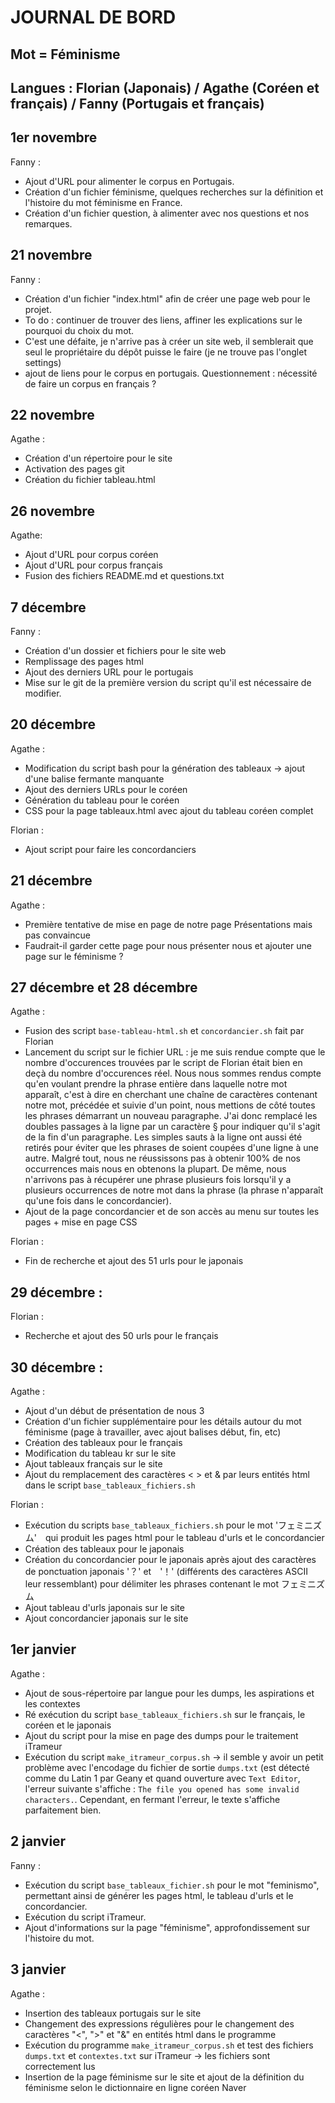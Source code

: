 # JOURNAL DE BORD 
## Mot = Féminisme 
## Langues : Florian (Japonais) / Agathe (Coréen et français) / Fanny (Portugais et français) 

## 1er novembre 
Fanny : 
- Ajout d'URL pour alimenter le corpus en Portugais. 
- Création d'un fichier féminisme, quelques recherches sur la définition et l'histoire du mot féminisme en France. 
- Création d'un fichier question, à alimenter avec nos questions et nos remarques. 

## 21 novembre 
Fanny : 
- Création d'un fichier "index.html" afin de créer une page web pour le projet. 
- To do : continuer de trouver des liens, affiner les explications sur le pourquoi du choix du mot. 
- C'est une défaite, je n'arrive pas à créer un site web, il semblerait que seul le propriétaire du dépôt puisse le faire (je ne trouve pas l'onglet settings)
- ajout de liens pour le corpus en portugais. 
Questionnement : nécessité de faire un corpus en français ? 

## 22 novembre
Agathe : 
- Création d'un répertoire pour le site
- Activation des pages git
- Création du fichier tableau.html

## 26 novembre
Agathe:
- Ajout d'URL pour corpus coréen
- Ajout d'URL pour corpus français
- Fusion des fichiers README.md et questions.txt

## 7 décembre 
Fanny :
- Création d'un dossier et fichiers pour le site web
- Remplissage des pages html
- Ajout des derniers URL pour le portugais
- Mise sur le git de la première version du script qu'il est nécessaire de modifier. 


## 20 décembre
Agathe :
- Modification du script bash pour la génération des tableaux → ajout d'une balise fermante manquante
- Ajout des derniers URLs pour le coréen
- Génération du tableau pour le coréen
- CSS pour la page tableaux.html avec ajout du tableau coréen complet 

Florian :  
- Ajout script pour faire les concordanciers

## 21 décembre
Agathe :
- Première tentative de mise en page de notre page Présentations mais pas convaincue
- Faudrait-il garder cette page pour nous présenter nous et ajouter une page sur le féminisme ?


## 27 décembre et 28 décembre
Agathe : 
- Fusion des script `base-tableau-html.sh` et `concordancier.sh` fait par Florian
- Lancement du script sur le fichier URL : je me suis rendue compte que le nombre d'occurences trouvées par le script de Florian était bien en deçà du nombre d'occurences réel. Nous nous sommes rendus compte qu'en voulant prendre la phrase entière dans laquelle notre mot apparaît, c'est à dire en cherchant une chaîne de caractères contenant notre mot, précédée et suivie d'un point, nous mettions de côté toutes les phrases démarrant un nouveau paragraphe. J'ai donc remplacé les doubles passages à la ligne par un caractère § pour indiquer qu'il s'agit de la fin d'un paragraphe. Les simples sauts à la ligne ont aussi été retirés pour éviter que les phrases de soient coupées d'une ligne à une autre. Malgré tout, nous ne réussissons pas à obtenir 100% de nos occurrences mais nous en obtenons la plupart. De même, nous n'arrivons pas à récupérer une phrase plusieurs fois lorsqu'il y a plusieurs occurrences de notre mot dans la phrase (la phrase n'apparaît qu'une fois dans le concordancier).
- Ajout de la page concordancier et de son accès au menu sur toutes les pages + mise en page CSS

Florian :  
- Fin de recherche et ajout des 51 urls pour le japonais

## 29 décembre :  
Florian :  
- Recherche et ajout des 50 urls pour le français

## 30 décembre : 
Agathe : 
- Ajout d'un début de présentation de nous 3
- Création d'un fichier supplémentaire pour les détails autour du mot féminisme (page à travailler, avec ajout balises début, fin, etc)
- Création des tableaux pour le français
- Modification du tableau kr sur le site
- Ajout tableaux français sur le site
- Ajout du remplacement des caractères < > et & par leurs entités html dans le script `base_tableaux_fichiers.sh`

Florian : 
- Exécution du scripts `base_tableaux_fichiers.sh` pour le mot 'フェミニズム'　qui produit les pages html pour le tableau d'urls et le concordancier 
- Création des tableaux pour le japonais  
- Création du concordancier pour le japonais après ajout des caractères de ponctuation japonais '？' et　'！' (différents des caractères ASCII leur ressemblant) pour délimiter les phrases contenant le mot フェミニズム  
- Ajout tableau d'urls japonais sur le site  
- Ajout concordancier japonais sur le site  

## 1er janvier
Agathe :
- Ajout de sous-répertoire par langue pour les dumps, les aspirations et les contextes 
- Ré exécution du script `base_tableaux_fichiers.sh` sur le français, le coréen et le japonais
- Ajout du script pour la mise en page des dumps pour le traitement iTrameur
- Exécution du script `make_itrameur_corpus.sh` → il semble y avoir un petit problème avec l'encodage du fichier de sortie `dumps.txt` (est détecté comme du Latin 1 par Geany et quand ouverture avec `Text Editor`, l'erreur suivante s'affiche : `The file you opened has some invalid characters.`. Cependant, en fermant l'erreur, le texte s'affiche parfaitement bien.


## 2 janvier 
Fanny : 
- Exécution du script `base_tableaux_fichier.sh` pour le mot "feminismo", permettant ainsi de générer les pages html, le tableau d'urls et le concordancier. 
- Exécution du script iTrameur. 
- Ajout d'informations sur la page "féminisme", approfondissement sur l'histoire du mot. 

## 3 janvier
Agathe : 
- Insertion des tableaux portugais sur le site
- Changement des expressions régulières pour le changement des caractères "<", ">" et "&" en entités html dans le programme 
- Exécution du programme `make_itrameur_corpus.sh` et test des fichiers `dumps.txt` et `contextes.txt` sur iTrameur → les fichiers sont correctement lus
- Insertion de la page féminisme sur le site et ajout de la définition du féminisme selon le dictionnaire en ligne coréen Naver


